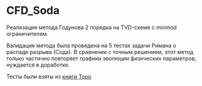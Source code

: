 # CFD_Soda
Реализация метода Годунова 2 порядка на TVD-схеме с minmod ограничителем.

Валидация метода была проведена на 5 тестах задачи Римана о распаде разрыва (Сода). В сравнении с точным решением, этот метод только частично повторяет графики эволюции физических параметров, нуждается в доработке.

Тесты были взяты из [книги Торо](https://link.springer.com/book/10.1007/b79761)
